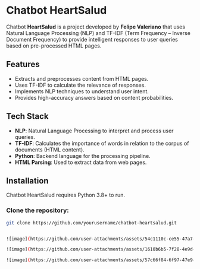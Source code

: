 # Chatbot HeartSalud



Chatbot **HeartSalud** is a project developed by **Felipe Valeriano** that uses Natural Language Processing (NLP) and TF-IDF (Term Frequency – Inverse Document Frequency) to provide intelligent responses to user queries based on pre-processed HTML pages.

## Features

- Extracts and preprocesses content from HTML pages.
- Uses TF-IDF to calculate the relevance of responses.
- Implements NLP techniques to understand user intent.
- Provides high-accuracy answers based on content probabilities.

## Tech Stack

- **NLP**: Natural Language Processing to interpret and process user queries.
- **TF-IDF**: Calculates the importance of words in relation to the corpus of documents (HTML content).
- **Python**: Backend language for the processing pipeline.
- **HTML Parsing**: Used to extract data from web pages.

## Installation

Chatbot HeartSalud requires Python 3.8+ to run.

### Clone the repository:

```sh
git clone https://github.com/yourusername/chatbot-heartsalud.git


![image](https://github.com/user-attachments/assets/54c1110c-ce55-47a7-8790-daee99fe4b44)

![image](https://github.com/user-attachments/assets/1610b6b5-7f28-4e9d-a8c3-ef325fe9f9dc)

![image](https://github.com/user-attachments/assets/57c66f84-6f97-47e9-9563-c6ea084fd057)
